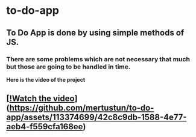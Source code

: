 # to-do-app
## To Do App is done by using simple methods of JS.
### There are some problems which are not necessary that much but those are going to be handled in time.
**__Here is the video of the project__**

## [[!Watch the video](https://github.com/mertustun/to-do-app/assets/113374699/a4b49f45-a5d2-411f-8e7a-2298d6aa2cc0)](https://github.com/mertustun/to-do-app/assets/113374699/42c8c9db-1588-4e77-aeb4-f559cfa168ee)




